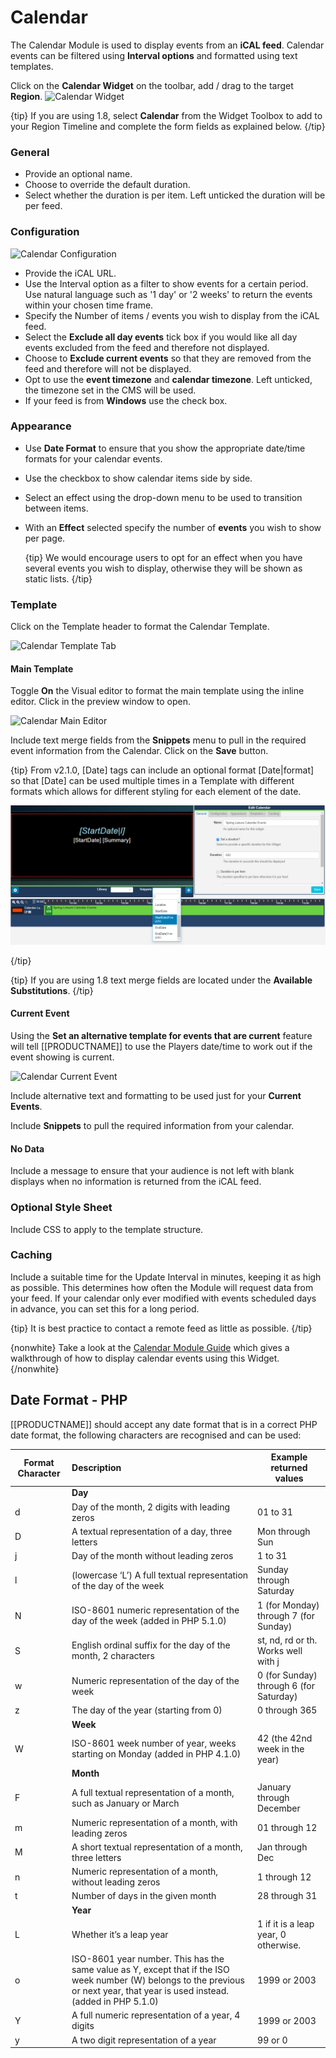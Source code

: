 <!--toc=widgets-->

# Calendar

The Calendar Module is used to display events from an **iCAL feed**. Calendar events can be filtered using **Interval options** and formatted using text templates. 



Click on the **Calendar Widget** on the toolbar,  add / drag to the target **Region**.  ![Calendar Widget](img/v2_media_calendar_widget.png)



{tip}
If you are using 1.8, select **Calendar** from the Widget Toolbox to add to your Region Timeline and complete the form fields as explained below. 
{/tip}

### General

- Provide an optional name.
- Choose to override the default duration.
- Select whether the duration is per item. Left unticked the duration will be per feed.

### Configuration

![Calendar Configuration](img/v2_media_calendar_configuration.png)



- Provide the iCAL URL.
- Use the Interval option as a filter to show events for a certain period. Use natural language such as '1 day' or '2 weeks' to return the events within your chosen time frame.
- Specify the Number of items / events you wish to display from the iCAL feed.
- Select the **Exclude all day events** tick box if you would like all day events excluded from the feed and therefore not displayed.
- Choose to **Exclude current events** so that they are removed from the feed and therefore will not be displayed.
- Opt to use the **event timezone** and **calendar timezone**. Left unticked, the timezone set in the CMS will be used.
- If your feed is from **Windows** use the check box.

### Appearance

- Use **Date Format** to ensure that you show the appropriate date/time formats for your calendar events.  

- Use the checkbox to show calendar items side by side.

- Select an effect using the drop-down menu to be used to transition between items.

- With an **Effect** selected specify the number of **events** you wish to show per page.

  {tip}
  We would encourage users to opt for an effect when you have several events you wish to display, otherwise they will be shown as static lists.
  {/tip}

### Template

Click on the Template header to format the Calendar Template.

![Calendar Template Tab](img/v2_media_calendar_template.png)

#### Main Template

Toggle **On** the Visual editor to format the main template using the inline editor. Click in the preview window to open.

![Calendar Main Editor](img/v2_media_calendar_main.png)

Include text merge fields from the **Snippets** menu to pull in the required event information from the Calendar. Click on the **Save** button.



{tip}
From v2.1.0, [Date] tags can include an optional format [Date|format] so that [Date] can be used multiple times in a Template with different formats which allows for different styling for each element of the date.

![Calendar Date Format](img/v2_media_calendar_dateformat.png)

{/tip}

{tip}
If you are using 1.8 text merge fields are located under the **Available Substitutions**.
{/tip}

#### Current Event

Using the **Set an alternative template for events that are current** feature will tell [[PRODUCTNAME]] to use the Players date/time to work out if the event showing is current. 

![Calendar Current Event](img/v2_media_calendar_current_events.png)

Include alternative text and formatting to be used just for your **Current Events**. 

Include **Snippets** to pull the required information from your calendar.

#### No Data

Include a message to ensure that your audience is not left with blank displays when no information is returned from the iCAL feed.

### Optional Style Sheet

Include CSS to apply to the template structure.

### Caching

Include a suitable time for the Update Interval in minutes, keeping it as high as possible. This determines how often the Module will request data from your feed. If your calendar only ever modified with events scheduled days in advance, you can set this for a long period.

{tip}
It is best practice to contact a remote feed as little as possible.
{/tip}

{nonwhite}
Take a look at the [Calendar Module Guide](https://community.xibo.org.uk/t/calendar-module-guide/17797) which gives a walkthrough of how to display calendar events using this Widget.
{/nonwhite}

## Date Format - PHP

[[PRODUCTNAME]] should accept any date format that is in a correct PHP date format, the following characters are recognised and can be used:

| Format Character | Description                                                  | Example returned values                 |
| ---------------- | :----------------------------------------------------------- | --------------------------------------- |
|                  | **Day**                                                      |                                         |
| d                | Day of the month, 2 digits with leading zeros                | 01 to 31                                |
| D                | A textual representation of a day, three  letters            | Mon through Sun                         |
| j                | Day of the month without leading zeros                       | 1 to 31                                 |
| l                | (lowercase ‘L’) A full textual representation of the day of the week | Sunday through Saturday                 |
| N                | ISO-8601 numeric representation of the day of the week (added in PHP 5.1.0) | 1 (for Monday) through 7 (for Sunday)   |
| S                | English ordinal suffix for the day of the month, 2 characters | st, nd, rd or th. Works well with j     |
| w                | Numeric representation of the day of the week                | 0 (for Sunday) through 6 (for Saturday) |
| z                | The day of the year (starting from 0)                        | 0 through 365                           |
|                  | **Week**                                                     |                                         |
| W                | ISO-8601 week number of year, weeks starting on Monday (added in PHP 4.1.0) | 42 (the 42nd week in the year)          |
|                  | **Month**                                                    |                                         |
| F                | A full textual representation of a month, such as January or March | January through December                |
| m                | Numeric representation of a month, with leading zeros        | 01 through 12                           |
| M                | A short textual representation of a month, three letters     | Jan through Dec                         |
| n                | Numeric representation of a month, without leading zeros     | 1 through 12                            |
| t                | Number of days in the given month                            | 28 through 31                           |
|                  | **Year**                                                     |                                         |
| L                | Whether it’s a leap year                                     | 1 if it is a leap year, 0 otherwise.    |
| o                | ISO-8601 year number. This has the same value as Y, except that if the ISO     week number (W) belongs to the previous or next year, that year is used instead. (added in  PHP 5.1.0) | 1999 or 2003                            |
| Y                | A full numeric representation of a year, 4 digits            | 1999 or 2003                            |
| y                | A two digit representation of a year                         | 99 or 0                                 |